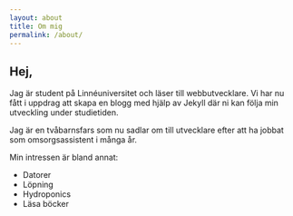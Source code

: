 ```yaml
---
layout: about
title: Om mig
permalink: /about/
---
```


## Hej,
Jag är student på Linnéuniversitet och läser till webbutvecklare. Vi har nu fått i uppdrag att skapa en blogg med hjälp av Jekyll där ni kan följa min utveckling under studietiden.

Jag är en tvåbarnsfars som nu sadlar om till utvecklare efter att ha jobbat som omsorgsassistent i många år.

Min intressen är bland annat:
* Datorer
* Löpning
* Hydroponics
* Läsa böcker
